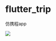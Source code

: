 # flutter_trip

仿携程app

<img src=https://github.com/ljrRookie/flutter_trip/blob/master/file/GIF.gif></img>

